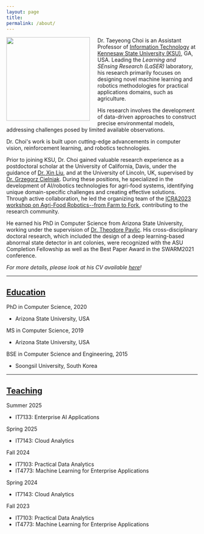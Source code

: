 ```yaml
---
layout: page
title: 
permalink: /about/
---
```


<img style="margin: 0 20px 0 0; float: left;" width="220" src="../images/profile_ksu.jpg">

Dr. Taeyeong Choi is an Assistant Professor of [Information Technology](https://ccse.kennesaw.edu/it/index.php) at [Kennesaw State University (KSU)](https://www.kennesaw.edu/), GA, USA. 
Leading the *Learning and SEnsing Research (LaSER)* laboratory, his research primarily focuses on designing novel machine learning and robotics methodologies for practical applications domains, such as agriculture. 
<!-- To be specific, he is interested in developing new approaches  -->
His research involves the development of data-driven approaches to construct precise environmental models, addressing challenges posed by limited available observations. 
<!-- I design algorithms to synthesize useful data that could complement an available, imperfect dataset so as to better model the world of interest.  -->
<!-- Additionally, I build embodied agents capable of optimizing their motions and paths to collect the most informative observations.  -->
Dr. Choi's work is built upon cutting-edge advancements in computer vision, reinforcement learning, and robotics technologies. 

Prior to joining KSU, Dr. Choi gained valuable research experience as a postdoctoral scholar at the University of California, Davis, under the guidance of [Dr. Xin Liu](https://xinliu.engineering.ucdavis.edu), and at the University of Lincoln, UK, supervised by [Dr. Grzegorz Cielniak](https://staff.lincoln.ac.uk/gcielniak). 
During these positions, he specialized in the development of AI/robotics technologies for agri-food systems, identifying unique domain-specific challenges and creating effective solutions.
Through active collaboration, he led the organizing team of the [ICRA2023 workshop on Agri-Food Robotics--from Farm to Fork](https://sites.google.com/view/icra23tig4ws/), contributing to the research community. 

He earned his PhD in Computer Science from Arizona State University, working under the supervision of [Dr. Theodore Pavlic](https://search.asu.edu/profile/1995237). 
His cross-disciplinary doctoral research, which included the design of a deep learning-based abnormal state detector in ant colonies, were recognized with the ASU Completion Fellowship as well as the Best Paper Award in the SWARM2021 conference.

*For more details, please look at his CV available [here](/cvs/cv.pdf)!*

---

## <u>Education</u>

PhD in Computer Science, 2020
- Arizona State University, USA

MS in Computer Science, 2019
- Arizona State University, USA

BSE in Computer Science and Engineering, 2015
- Soongsil University, South Korea

---

## <u>Teaching</u>

Summer 2025
- IT7133: Enterprise AI Applications

Spring 2025
- IT7143: Cloud Analytics

Fall 2024
- IT7103: Practical Data Analytics 
- IT4773: Machine Learning for Enterprise Applications

Spring 2024
- IT7143: Cloud Analytics

Fall 2023
- IT7103: Practical Data Analytics 
- IT4773: Machine Learning for Enterprise Applications

<!-- we believe that *agri-robotics* will be one of the most important 
fields in the near future, and so, we are working to identify the unique challenges and limitations in traditional approaches to propose new, better solutions.
In this research direction, I design mobile robots that can *learn* from data to perform useful decisions in various scenarios &mdash; navigation to right positions, detection of environmental anomaly, or cooperation of robot teammates. 
I am aware of the struggles of current state-of-the-art approaches to robotic learning in scenarios where learned knowledge has to *continuously generalize* or *adjust* to new environments, or to be *clearly explained* in the human-understandable manner; these challenges may actually become even more severe if the focal system scales up to operate a large number of robots simultaneously for the tasks.
Thus, I am very happy to be part of the AI/Robotics community to invent novel solutions to bring real robots to our physical lives as early as possible, and for doing that, I am also actively looking for new collaborations. -->

<!-- Prior to the current position, I was a postdoc at the [Lincoln Institute for Agri-Food Technology
](https://www.lincoln.ac.uk/liat/) of University of Lincoln, UK, where [Dr. Grzegorz Cielniak](https://staff.lincoln.ac.uk/gcielniak) was my supervisor. 
Before that, I finished my PhD in Computer Science at Arizona State University in 2020, under the supervision of [Dr. Theodore (Ted) Pavlic](https://isearch.asu.edu/profile/1995237).  -->
<!-- You can check out my dissertation [here](https://search.proquest.com/openview/315da7f3afc6956f0befeee8568d5246/1?pq-origsite=gscholar&cbl=18750&diss=y), in which I primarily proposed the interesting view of multi-agent systems as a monolithic agent to predict useful global properties from local observations for decision making.
I utilized not only multi-robot teams but ant colonies (*Not ant colony optimization! Real ants!* 🐜) as testbeds to validate AI systems under realistic constraints. 
In fact, the ASU Graduate College recognized the significance of this research to provide the *Completion Fellowship* &mdash; a full financial support for my last semesters &mdash; while I was finalizing it. 
I still have some ongoing works as interesting extensions, and I will also try to post the updates in this website. -->
<!-- I am always watching all my communication channels. Please feel free to reach out through any method you can find below, if you would like to discuss anything. Thanks! -->
